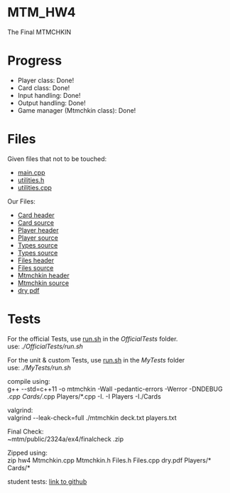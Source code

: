 # MTM_HW4
The Final MTMCHKIN

# Progress
- Player class: Done!
- Card class: Done!
- Input handling: Done!
- Output handling: Done!
- Game manager (Mtmchkin class): Done!


# Files
Given files that not to be touched:
- [main.cpp](main.cpp)
- [utilities.h](utilities.h)
- [utilities.cpp](utilities.cpp)

Our Files:
- [Card header](Cards/Card.h)
- [Card source](Cards/Card.cpp)
- [Player header](Players/Player.h)
- [Player source](Players/Player.cpp)
- [Types source](Players/Types.h)
- [Types source](Players/Types.cpp)
- [Files header](Files.h)
- [Files source](Files.cpp)
- [Mtmchkin header](Mtmchkin.h)
- [Mtmchkin source](Mtmchkin.cpp)
- [dry pdf](dry.pdf)

# Tests
For the official Tests, use [run.sh](OfficialTests/run.sh) in the *OfficialTests* folder.  
use: *./OfficialTests/run.sh*

For the unit & custom Tests, use [run.sh](MyTests/run.sh) in the *MyTests* folder   
use: *./MyTests/run.sh*

compile using:  
        g++ --std=c++11 -o mtmchkin -Wall -pedantic-errors -Werror -DNDEBUG *.cpp Cards/*.cpp Players/*.cpp -I. -I Players -I./Cards

valgrind:   
valgrind --leak-check=full ./mtmchkin deck.txt players.txt

Final Check:    
~mtm/public/2324a/ex4/finalcheck <submission>.zip

Zipped using:   
zip hw4 Mtmchkin.cpp Mtmchkin.h Files.h Files.cpp dry.pdf Players/* Cards/*

student tests:
[link to github](https://github.com/DanielWongi/234124-ex4-mtmchkin-test2024A?tab=readme-ov-file)